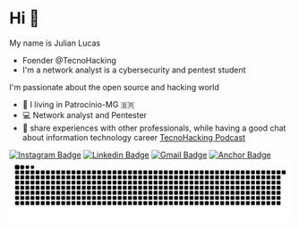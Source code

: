 # Hi 👋

My name is Julian Lucas
- Foender @TecnoHacking
- I'm a network analyst is a cybersecurity and pentest student

I'm passionate about the open source and hacking world
- 📍 I living in Patrocínio-MG 🇧🇷
- 💻 Network analyst and Pentester
- 🎤 share experiences with other professionals, while having a good chat about information technology career [TecnoHacking Podcast](https://anchor.fm/tecnohacking-podcast) 

[![Instagram Badge](https://img.shields.io/badge/-@julianlucasvb-6633cc?style=flat-square&labelColor=6633cc&logo=instagram&logoColor=white&link=https://instagram.com/julianlucasvb)](https://instagram.com/julianlucasvb) 
[![Linkedin Badge](https://img.shields.io/badge/-Julian%20Lucas-6600cc?style=flat-square&logo=Linkedin&logoColor=white&link=https://www.linkedin.com/in/julianlucasvb/)](https://www.linkedin.com/in/julianlucasvb/) 
[![Gmail Badge](https://img.shields.io/badge/-julianlucasvb@gmail.com-6633cc?style=flat-square&logo=Gmail&logoColor=white&link=mailto:diego.schell.f@gmail.com)](mailto:julianlucasvb@gmail.com)
[![Anchor Badge](https://img.shields.io/badge/-TecnoHacking%20Podcast-6600cc?style=flat-square&logo=Anchor&logoColor=white&link=https://anchor.fm/tecnohacking-podcast)](https://anchor.fm/tecnohacking-podcast) 
![Snake animation](https://github.com/julianlucasvb/julianlucasvb/blob/output/github-contribution-grid-snake.svg)
